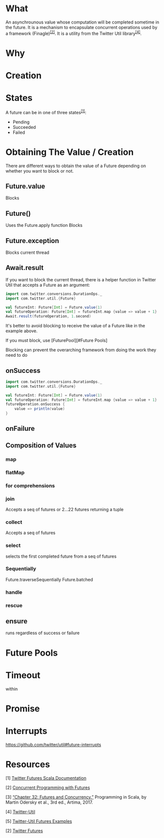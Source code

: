 
# What 
An asynchrounous value whose computation will be completed sometime in the future.  It is a mechanism to encapsulate concurrent operations used by a framework (Finagle)<sup>[[2]](#concurrent-programming-with-futures)</sup>.  It is a utility from the Twitter Util library<sup>[[4]](#source-code)</sup>.            

# Why


# Creation

# States
A future can be in one of three states<sup>[[1]](#twitter-futures-scaladoc)</sup>:
* Pending
* Succeeded
* Failed 

# Obtaining The Value / Creation
There are different ways to obtain the value of a Future depending on whether you want to block or not.  

## Future.value
Blocks

## Future()
Uses the Future.apply function
Blocks

## Future.exception
Blocks current thread

## Await.result
If you want to block the current thread, there is a helper function in Twitter Util that accepts a Future as an argument:
```scala
import com.twitter.conversions.DurationOps._
import com.twitter.util.{Future}

val futureInt: Future[Int] = Future.value(1)
val futureOperation: Future[Int] = futureInt.map {value => value + 1}
Await.result(futureOperation, 1.second)
```

It's better to avoid blocking to receive the value of a Future like in the example above.

If you must block, use [FuturePool][#Future Pools]

Blocking can prevent the overarching framework from doing the work they need to do



## onSuccess
```scala
import com.twitter.conversions.DurationOps._
import com.twitter.util.{Future}

val futureInt: Future[Int] = Future.value(1)
val futureOperation: Future[Int] = futureInt.map {value => value + 1}
futureOperation.onSuccess {
	value => println(value)
}
```

## onFailure

## Composition of Values
### map
### flatMap
### for comprehensions

### join
Accepts a seq of futures or 2...22 futures returning a tuple

### collect
Accepts a seq of futures

### select 
selects the first completed future from a seq of futures

### Sequentially
Future.traverseSequentially
Future.batched



### handle
### rescue


## ensure
runs regardless of success or failure


# Future Pools

# Timeout
within

# Promise



# Interrupts
https://github.com/twitter/util#future-interrupts


# Resources
[<a name="twitter-futures-scaladoc">1</a>] [Twitter Futures Scala Documentation][twitter-futures-scaladoc]

[<a name="concurrent-programming-with-futures">2</a>] [Concurrent Programming with Futures][concurrent-programming-with-futures]

[<a name="futures-and-concurrency">3</a>] [“Chapter 32: Futures and Concurrency.”][futures-and-concurrency] Programming in Scala, by Martin Odersky et al., 3rd ed., Artima, 2017.

[<a name="source-code">4</a>] [Twitter-Util][source-code]

[<a name="source-code-examples">5</a>] [Twitter-Util Futures Examples][source-code-examples]

[<a name="twitter-futures-finagle">2</a>] [Twitter Futures][twitter-futures-finagle]

[twitter-futures-scaladoc]: https://twitter.github.io/util/docs/com/twitter/util/Future.html "Twitter Futures Scala Documentation"
[concurrent-programming-with-futures]: https://twitter.github.io/finagle/guide/Futures.html "Concurrent Programming with Futures"
[futures-and-concurrency]: https://learning.oreilly.com/library/view/programming-in-scala/9780981531687/futures-and-concurrency.html "Chapter 32: Futures and Concurrency"
[source-code]: https://github.com/twitter/util "Twitter Util"
[source-code-examples]: https://github.com/twitter/util#futures
[twitter-futures-finagle]: https://twitter.github.io/finagle/guide/developers/Futures.html